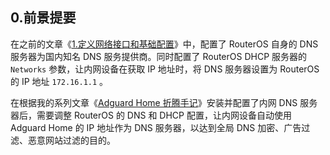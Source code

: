 ## 0.前景提要

在之前的文章《[1.定义网络接口和基础配置](./1.定义网络接口和基础配置.md)》中，配置了 RouterOS 自身的 DNS 服务器为国内知名 DNS 服务提供商。同时配置了 RouterOS DHCP 服务器的 `Networks` 参数，让内网设备在获取 IP 地址时，将 DNS 服务器设置为 RouterOS 的 IP 地址 `172.16.1.1` 。  

在根据我的系列文章《[Adguard Home 折腾手记](https://gitee.com/callmer/adh_toss_notes)》安装并配置了内网 DNS 服务器后，需要调整 RouterOS 的 DNS 和 DHCP 配置，让内网设备自动使用 Adguard Home 的 IP 地址作为 DNS 服务器，以达到全局 DNS 加密、广告过滤、恶意网站过滤的目的。